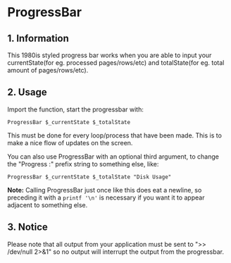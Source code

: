 # ProgressBar

## 1. Information
This 1980is styled progress bar works when you are able to input your currentState(for eg. processed pages/rows/etc) and totalState(for eg. total amount of pages/rows/etc).

## 2. Usage
Import the function, start the progressbar with:
```
ProgressBar $_currentState $_totalState
```

This must be done for every loop/process that have been made. This is to make a nice flow of updates on the screen.

You can also use ProgressBar with an optional third argument, to change the "Progress :" prefix string to something else, like:
```
ProgressBar $_currentState $_totalState "Disk Usage"
```

**Note:** Calling ProgressBar just once like this does eat a newline, so preceding it with a `printf '\n'` is necessary if you want it to appear adjacent to something else.

## 3. Notice
Please note that all output from your application must be sent to ">> /dev/null 2>&1" so no output will interrupt the output from the progressbar.
